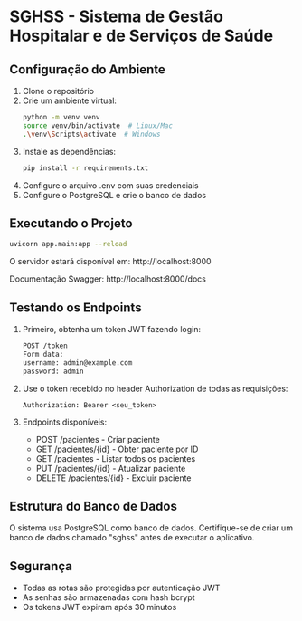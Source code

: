 # SGHSS - Sistema de Gestão Hospitalar e de Serviços de Saúde

## Configuração do Ambiente

1. Clone o repositório
2. Crie um ambiente virtual:
   ```bash
   python -m venv venv
   source venv/bin/activate  # Linux/Mac
   .\venv\Scripts\activate  # Windows
   ```
3. Instale as dependências:
   ```bash
   pip install -r requirements.txt
   ```
4. Configure o arquivo .env com suas credenciais
5. Configure o PostgreSQL e crie o banco de dados

## Executando o Projeto

```bash
uvicorn app.main:app --reload
```

O servidor estará disponível em: http://localhost:8000

Documentação Swagger: http://localhost:8000/docs

## Testando os Endpoints

1. Primeiro, obtenha um token JWT fazendo login:
   ```bash
   POST /token
   Form data:
   username: admin@example.com
   password: admin
   ```

2. Use o token recebido no header Authorization de todas as requisições:
   ```
   Authorization: Bearer <seu_token>
   ```

3. Endpoints disponíveis:
   - POST /pacientes - Criar paciente
   - GET /pacientes/{id} - Obter paciente por ID
   - GET /pacientes - Listar todos os pacientes
   - PUT /pacientes/{id} - Atualizar paciente
   - DELETE /pacientes/{id} - Excluir paciente

## Estrutura do Banco de Dados

O sistema usa PostgreSQL como banco de dados. Certifique-se de criar um banco de dados chamado "sghss" antes de executar o aplicativo.

## Segurança

- Todas as rotas são protegidas por autenticação JWT
- As senhas são armazenadas com hash bcrypt
- Os tokens JWT expiram após 30 minutos 